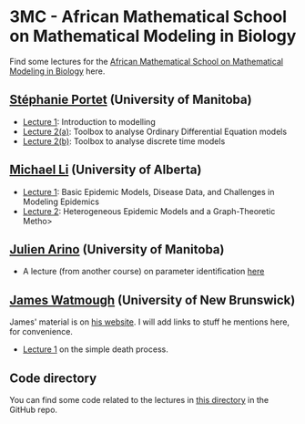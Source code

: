 # 3MC - African Mathematical School on Mathematical Modeling in Biology

Find some lectures for the [African Mathematical School on Mathematical Modeling in Biology](https://natural-sciences.nwu.ac.za/paa/3MC-School-BM) here. 

## [Stéphanie Portet](https://server.math.umanitoba.ca/~sportet/index.html) (University of Manitoba)

- [Lecture 1](https://github.com/julien-arino/3MC-mathematical-modelling-in-biology/blob/main/SA_Portet_1.pdf): Introduction to modelling
- [Lecture 2(a)](https://github.com/julien-arino/3MC-mathematical-modelling-in-biology/blob/main/SA_Portet_2_ODE.pdf): Toolbox to analyse Ordinary Differential Equation models
- [Lecture 2(b)](https://github.com/julien-arino/3MC-mathematical-modelling-in-biology/blob/main/SA_Portet_2_DE.pdf): Toolbox to analyse discrete time models

## [Michael Li](https://www.ualberta.ca/~myli) (University of Alberta)

- [Lecture 1](https://github.com/julien-arino/3MC-mathematical-modelling-in-biology/blob/main/MLi-3MC-Lecture1.pdf): Basic Epidemic Models, Disease Data, and Challenges in Modeling Epidemics
- [Lecture 2](https://github.com/julien-arino/3MC-mathematical-modelling-in-biology/blob/main/MLi-3MC-Lecture2.pdf): Heterogeneous Epidemic Models and a Graph-Theoretic Metho>


## [Julien Arino](https://julien-arino.github.io) (University of Manitoba)

- A lecture (from another course) on parameter identification [here](https://julien-arino.github.io/omni-course/2023-01-OMNI-07-ETP-fitting_and_stochastic.pdf)

## [James Watmough](https://jameswatmough.github.io/) (University of New Brunswick)

James' material is on [his website](https://jameswatmough.github.io/). I will add links to stuff he mentions here, for convenience.

- [Lecture 1](https://jameswatmough.github.io/IntroductoryMathematicalBiology/) on the simple death process.

## Code directory

You can find some code related to the lectures in [this directory](https://github.com/julien-arino/3MC-mathematical-modelling-in-biology/tree/main/CODE) in the GitHub repo.

